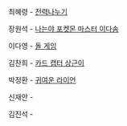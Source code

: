 최혜령 - [전력나누기](https://school.programmers.co.kr/learn/courses/30/lessons/86971)

장원석 - [나는야 포켓몬 마스터 이다솜](https://www.acmicpc.net/problem/1620)

이다영 - [돌 게임](https://www.acmicpc.net/problem/9655)

김찬희 - [카드 캡터 상근이](https://www.acmicpc.net/problem/5587)

박정환 - [귀여운 라이언](https://www.acmicpc.net/problem/15565)

신재안 - 

김진석 - 
